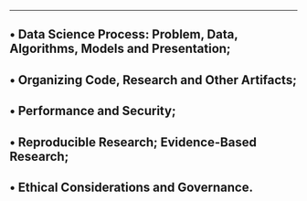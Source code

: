 ------------------------------------------------------------------------------
• Data Science Process: Problem, Data, Algorithms, Models and Presentation;
------------------------------------------------------------------------------
• Organizing Code, Research and Other Artifacts;
------------------------------------------------------------------------------
• Performance and Security;
------------------------------------------------------------------------------
• Reproducible Research; Evidence-Based Research;
------------------------------------------------------------------------------
• Ethical Considerations and Governance.
------------------------------------------------------------------------------
